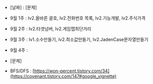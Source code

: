 - [날짜] : [문제]
- 9월 1주 : lv2.올바른 괄호, lv2.전화번호 목록, lv2.기능개발, lv2.주식가격
- 9월 2주 : lv2.타겟넘버, lv2.게임맵최단거리
- 9월 3주 : lv1.소수만들기, lv2.최소값만들기, lv2.JadenCase문자열만들기
- 9월 4주 : 



- [문제]
- BFS/DFS : [https://won-percent.tistory.com/34](https://covenant.tistory.com/147#google_vignette)

